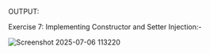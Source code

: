 OUTPUT:

Exercise 7: Implementing Constructor and Setter Injection:-

![Screenshot 2025-07-06 113220](https://github.com/user-attachments/assets/7400dda0-fa88-4940-9f95-555296bb57a3)
